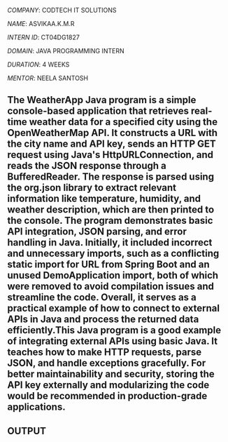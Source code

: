 *COMPANY*: CODTECH IT SOLUTIONS

*NAME*: ASVIKAA.K.M.R

*INTERN ID*: CT04DG1827

*DOMAIN*: JAVA PROGRAMMING INTERN

*DURATION*: 4 WEEKS

*MENTOR*: NEELA SANTOSH

## The WeatherApp Java program is a simple console-based application that retrieves real-time weather data for a specified city using the OpenWeatherMap API. It constructs a URL with the city name and API key, sends an HTTP GET request using Java's HttpURLConnection, and reads the JSON response through a BufferedReader. The response is parsed using the org.json library to extract relevant information like temperature, humidity, and weather description, which are then printed to the console. The program demonstrates basic API integration, JSON parsing, and error handling in Java. Initially, it included incorrect and unnecessary imports, such as a conflicting static import for URL from Spring Boot and an unused DemoApplication import, both of which were removed to avoid compilation issues and streamline the code. Overall, it serves as a practical example of how to connect to external APIs in Java and process the returned data efficiently.This Java program is a good example of integrating external APIs using basic Java. It teaches how to make HTTP requests, parse JSON, and handle exceptions gracefully. For better maintainability and security, storing the API key externally and modularizing the code would be recommended in production-grade applications.
## OUTPUT
